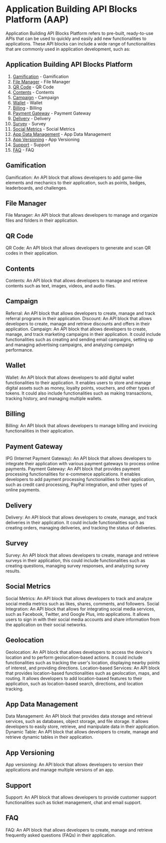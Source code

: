 # Application Building API Blocks Platform (AAP)

Application Building API Blocks Platform refers to pre-built, ready-to-use APIs that can be used to quickly and easily add new functionalities to applications. These API blocks can include a wide range of functionalities that are commonly used in application development, such as:

## <a name="CIAM"></a> Application Building API Blocks Platform

1. [Gamification](#gamification) - Gamification 
2. [File Manager](#file-manager) - File Manager
3. [QR Code](#qr-code) - QR Code
4. [Contents](#content) - Contents
5. [Campaign](#campain) - Campaign
6. [Wallet](#wallet) - Wallet
7. [Billing](#billing) - Billing
8. [Payment Gateway](#payment-gateway) - Payment Gateway
9. [Delivery](#delivery) - Delivery
10. [Survey](#survey) - Survey
11. [Social Metrics](#social-metrics) - Social Metrics
12. [App Data Management](#app-data-management) - App Data Management
13. [App Versioning](#app-versioning) - App Versioning
14. [Support](#support) - Support
15. [FAQ](#faq) - FAQ


## <a name="gamification"></a> Gamification
Gamification: An API block that allows developers to add game-like elements and mechanics to their application, such as points, badges, leaderboards, and challenges.

## <a name="file-manager"></a> File Manager
File Manager: An API block that allows developers to manage and organize files and folders in their application.

## <a name="qr-code"></a> QR Code
QR Code: An API block that allows developers to generate and scan QR codes in their application.

## <a name="Contents"></a> Contents
Contents: An API block that allows developers to manage and retrieve contents such as text, images, videos, and audio files.

## <a name="campaign"></a> Campaign
Referral: An API block that allows developers to create, manage and track referral programs in their application.
Discount: An API block that allows developers to create, manage and retrieve discounts and offers in their application.
Campaign: An API block that allows developers to create, manage, and track marketing campaigns in their application. It could include functionalities such as creating and sending email campaigns, setting up and managing advertising campaigns, and analyzing campaign performance.

## <a name="wallet"></a> Wallet
Wallet: An API block that allows developers to add digital wallet functionalities to their application. It enables users to store and manage digital assets such as money, loyalty points, vouchers, and other types of tokens. It could also include functionalities such as making transactions, tracking history, and managing multiple wallets.

## <a name="billing"></a> Billing
Billing: An API block that allows developers to manage billing and invoicing functionalities in their application.

## <a name="payment-gateway"></a> Payment Gateway
IPG (Internet Payment Gateway): An API block that allows developers to integrate their application with various payment gateways to process online payments.
Payment Gateway: An API block that provides payment processing functionalities for e-commerce applications. It enables developers to add payment processing functionalities to their application, such as credit card processing, PayPal integration, and other types of online payments.

## <a name="payment-gateway"></a> Delivery
Delivery: An API block that allows developers to create, manage, and track deliveries in their application. It could include functionalities such as creating orders, managing deliveries, and tracking the status of deliveries.

## <a name="survey"></a> Survey
Survey: An API block that allows developers to create, manage and retrieve surveys in their application, this could include functionalities such as creating questions, managing survey responses, and analyzing survey results.

## <a name="social-metrics"></a> Social Metrics
Social Metrics: An API block that allows developers to track and analyze social media metrics such as likes, shares, comments, and followers.
Social Integration: An API block that allows for integrating social media services, such as Facebook, Twitter, and Google Plus, into applications. It allows users to sign in with their social media accounts and share information from the application on their social networks.

## <a name="geolocation"></a> Geolocation
Geolocation: An API block that allows developers to access the device's location and to perform geolocation-based actions. It could include functionalities such as tracking the user's location, displaying nearby points of interest, and providing directions.
Location-based Services: An API block that provides location-based functionalities such as geolocation, maps, and routing. It allows developers to add location-based features to their application, such as location-based search, directions, and location tracking.

## <a name="app-data-management"></a> App Data Management
Data Management: An API block that provides data storage and retrieval services, such as databases, object storage, and file storage. It allows developers to easily store, retrieve, and manipulate data in their application.
Dynamic Table: An API block that allows developers to create, manage and retrieve dynamic tables in their application.

## <a name="app-versioning"></a> App Versioning
App versioning: An API block that allows developers to version their applications and manage multiple versions of an app.

## <a name="support"></a> Support
Support: An API block that allows developers to provide customer support functionalities such as ticket management, chat and email support.

## <a name="faq"></a> FAQ
FAQ: An API block that allows developers to create, manage and retrieve frequently asked questions (FAQs) in their application.
